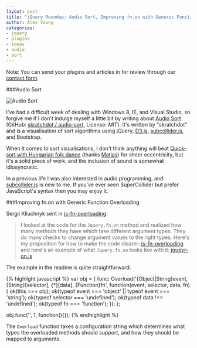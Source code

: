 ```yaml
---
layout: post
title: "jQuery Roundup: Audio Sort, Improving fn.on with Generic Function Overloading"
author: Alex Young
categories:
- jquery
- plugins
- ideas
- audio
- sort
---
```


<div class="intro">
Note: You can send your plugins and articles in for review through our <a href="http://contact.dailyjs.com/project">contact form</a>.
</div>

###Audio Sort

![Audio Sort](/images/posts/audiosort.png)

I've had a difficult week of dealing with Windows 8, IE, and Visual Studio, so forgive me if I don't indulge myself a little bit by writing about [Audio Sort](http://skratchdot.github.io/audio-sort/index.html) (GitHub: [skratchdot / audio-sort](https://github.com/skratchdot/audio-sort/), License: _MIT_).  It's written by "skratchdot" and is a visualisation of sort algorithms using jQuery, [D3.js](http://d3js.org/), [subcollider.js](http://mohayonao.github.io/subcollider.js/), and Bootstrap.

When it comes to sort visualisations, I don't think anything will beat [Quick-sort with Hungarian folk dance](http://www.youtube.com/watch?v=ywWBy6J5gz8) (thanks [Matias](https://twitter.com/mz2)) for sheer eccentricity, but it's a solid piece of work, and the inclusion of sound is somewhat idiosyncratic.

In a previous life I was also interested in audio programming, and [subcollider.js](http://mohayonao.github.io/subcollider.js/) is new to me.  If you've ever seen SuperCollider but prefer JavaScript's syntax then you may enjoy it.

###Improving fn.on with Generic Function Overloading

Sergii Kliuchnyk sent in [js-fn-overloading](https://github.com/redexp/js-fn-overloading):

> I looked at the code for the `Jquery.fn.on` method and realized how many methods they have which take different argument types.  They do many checks to change argument values to the right types. Here's my proposition for how to make the code clearer: [js-fn-overloading](https://github.com/redexp/js-fn-overloading) and here's an example of what `Jquery.fn.on` looks like with it: [jqueyr-on.js](https://github.com/redexp/js-fn-overloading/blob/master/examples/jquery-on.js)

The example in the readme is quite straightforward:

{% highlight javascript %}
var obj = {
  func: Overload('{Object|String}event, {String}[selector], {*}[data], {Function}fn', function(event, selector, data, fn){
    ok(this === obj);
    ok(typeof event === 'object' || typeof event === 'string');
    ok(typeof selector === 'undefined');
    ok(typeof data !== 'undefined');
    ok(typeof fn === 'function');
  });
};

obj.func('', 1, function(){});
{% endhighlight %}

The `Overload` function takes a configuration string which determines what types the overloaded methods should support, and how they should be mapped to arguments.
